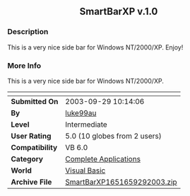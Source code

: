 ﻿<div align="center">

## SmartBarXP v\.1\.0


</div>

### Description

This is a very nice side bar for Windows NT/2000/XP. Enjoy!
 
### More Info
 
This is a very nice side bar for Windows NT/2000/XP.


<span>             |<span>
---                |---
**Submitted On**   |2003-09-29 10:14:06
**By**             |[luke99au](https://github.com/Planet-Source-Code/PSCIndex/blob/master/ByAuthor/luke99au.md)
**Level**          |Intermediate
**User Rating**    |5.0 (10 globes from 2 users)
**Compatibility**  |VB 6\.0
**Category**       |[Complete Applications](https://github.com/Planet-Source-Code/PSCIndex/blob/master/ByCategory/complete-applications__1-27.md)
**World**          |[Visual Basic](https://github.com/Planet-Source-Code/PSCIndex/blob/master/ByWorld/visual-basic.md)
**Archive File**   |[SmartBarXP1651659292003\.zip](https://github.com/Planet-Source-Code/luke99au-smartbarxp-v-1-0__1-48873/archive/master.zip)








